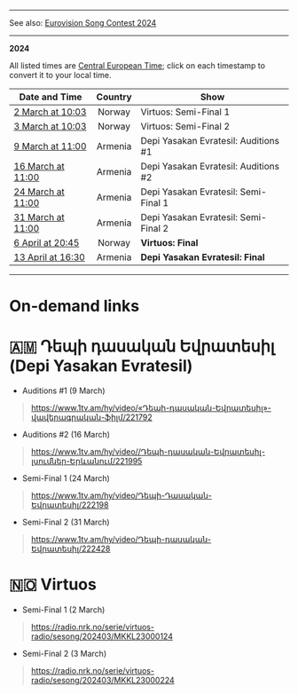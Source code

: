 [ ](https://pbs.twimg.com/media/F8E2hFPaYAAXpf9?format=jpg&name=large)

*****

See also: [Eurovision Song Contest 2024](https://github.com/teiraaa/esc_vod_links/blob/main/esc2024.md)

*****

**2024**

All listed times are [Central European Time](https://www.timeanddate.com/time/zones/cest); click on each timestamp to convert it to your local time.

Date and Time | Country | Show
---|:---:|---
[2 March at 10:03](https://www.timeanddate.com/worldclock/fixedtime.html?iso=20240302T1003&p1=187)|Norway|Virtuos: Semi-Final 1
[3 March at 10:03](https://www.timeanddate.com/worldclock/fixedtime.html?iso=20240302T1003&p1=187)|Norway|Virtuos: Semi-Final 2
[9 March at 11:00](https://www.timeanddate.com/worldclock/fixedtime.html?iso=20240309T14&p1=370)|Armenia|Depi Yasakan Evratesil: Auditions #1
[16 March at 11:00](https://www.timeanddate.com/worldclock/fixedtime.html?iso=20240316T14&p1=370)|Armenia|Depi Yasakan Evratesil: Auditions #2
[24 March at 11:00](https://www.timeanddate.com/worldclock/fixedtime.html?iso=20240324T14&p1=370)|Armenia|Depi Yasakan Evratesil: Semi-Final 1
[31 March at 11:00](https://www.timeanddate.com/worldclock/fixedtime.html?iso=20240331T14&p1=370)|Armenia|Depi Yasakan Evratesil: Semi-Final 2
[6 April at 20:45](https://www.timeanddate.com/worldclock/fixedtime.html?iso=20240406T2045&p1=187)|Norway|**Virtuos: Final**
[13 April at 16:30](https://www.timeanddate.com/worldclock/fixedtime.html?iso=20240413T1830&p1=370)|Armenia|**Depi Yasakan Evratesil: Final**

*****

# On-demand links

# 🇦🇲 Դեպի դասական Եվրատեսիլ (Depi Yasakan Evratesil)

* Auditions #1 (9 March)

> https://www.1tv.am/hy/video/«Դեպի-դասական-Եվրատեսիլ»-վավերագրական-ֆիլմ/221792

* Auditions #2 (16 March)

> https://www.1tv.am/hy/video//Դեպի-դասական-Եվրատեսիլ-լսումներ-Երևանում/221995

* Semi-Final 1 (24 March)

> https://www.1tv.am/hy/video/Դեպի-Դասական-Եվրատեսիլ/222198

* Semi-Final 2 (31 March)

> https://www.1tv.am/hy/video/Դեպի-դասական-Եվրատեսիլ/222428

# 🇳🇴 Virtuos

* Semi-Final 1 (2 March)

> https://radio.nrk.no/serie/virtuos-radio/sesong/202403/MKKL23000124

* Semi-Final 2 (3 March)

> https://radio.nrk.no/serie/virtuos-radio/sesong/202403/MKKL23000224
